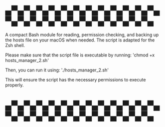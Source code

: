 # ▄▀▄▀▄▀▄▀▄▀▄▀▄▀▄▀▄▀▄▀▄▀▄▀▄▀▄▀▄▀▄▀▄▀▄▀▄▀▄▀▄▀▄▀▄▀▄▀▄
A compact Bash module for reading, permission checking, and backing up the hosts file on your macOS when needed.
The script is adapted for the Zsh shell.

Please make sure that the script file is executable by running:
'chmod +x hosts_manager_2.sh'

Then, you can run it using:
'./hosts_manager_2.sh'

This will ensure the script has the necessary permissions to execute properly.
# ▄▀▄▀▄▀▄▀▄▀▄▀▄▀▄▀▄▀▄▀▄▀▄▀▄▀▄▀▄▀▄▀▄▀▄▀▄▀▄▀▄▀▄▀▄▀▄▀▄
